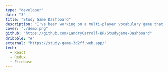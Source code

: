 ```yaml
---
type: "developer"
date: "3"
title: "Study Game Dashboard"
description: "I've been working on a multi-player vocabulary game that teachers can use in the classroom. This is the first version of the dashboard that I created where users can create, save, and edit different games."
cover: "./demo.png"
github: "https://github.com/LandryCarroll-BR/Studygame-Dashboard"
dribbble: "#"
external: "https://study-game-3d2ff.web.app/"
tech:
  - React
  - Redux
  - Firebase
---
```

